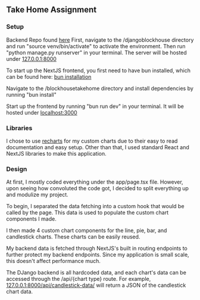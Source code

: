## Take Home Assignment

### Setup

Backend Repo found [here](https://github.com/brandonnguyenn27/blockhousedjango)
First, navigate to the /djangoblockhouse directory and run "source venv/bin/activate" to activate the environment. Then run "python manage.py runserver" in your terminal. The server will be hosted under [127.0.0.1:8000](http://127.0.0.1:8000 "127.0.0.1:8000")

To start up the NextJS frontend, you first need to have bun installed, which can be found here: [bun installation](https://bun.sh/docs/installation "bun installation")

Navigate to the /blockhousetakehome directory and install dependencies by running "bun install"

Start up the frontend by running "bun run dev" in your terminal. It will be hosted under [localhost:3000](http://localhost:3000 "localhost:3000")

### Libraries

I chose to use [recharts](https://recharts.org/en-US "recharts") for my custom charts due to their easy to read documentation and easy setup.
Other than that, I used standard React and NextJS libraries to make this application.

### Design

At first, I mostly coded everything under the app/page.tsx file. However, upon seeing how convoluted the code got, I decided to split everything up and modulize my project.

To begin, I separated the data fetching into a custom hook that would be called by the page. This data is used to populate the custom chart components I made.

I then made 4 custom chart components for the line, pie, bar, and candlestick charts. These charts can be easily reused.

My backend data is fetched through NextJS's built in routing endpoints to further protect my backend endpoints. Since my application is small scale, this doesn't affect performance much.

The DJango backend is all hardcoded data, and each chart's data can be accessed through the /api/{chart type} route. For example, [127.0.0.1:8000/api/candlestick-data/](http://127.0.0.1:8000/api/candlestick-data/ "127.0.0.1:8000/api/candlestick-data/") will return a JSON of the candlestick chart data.
